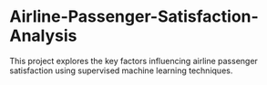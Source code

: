 # Airline-Passenger-Satisfaction-Analysis
This project explores the key factors influencing airline passenger satisfaction using supervised machine learning techniques.
